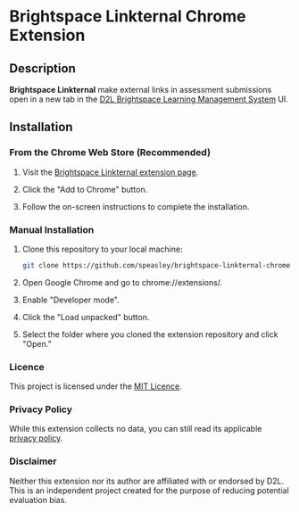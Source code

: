 # Brightspace Linkternal Chrome Extension

## Description
**Brightspace Linkternal** make external links in assessment submissions open in a new tab in the [D2L Brightspace Learning Management System](https://www.d2l.com/brightspace/) UI.

## Installation

### From the Chrome Web Store (Recommended)

1. Visit the [Brightspace Linkternal extension page](https://chromewebstore.google.com/detail/brightspace-linkternal/ablemfljefkdoggemeahgpmidpeneeaj?hl=en).

2. Click the "Add to Chrome" button.

3. Follow the on-screen instructions to complete the installation.

### Manual Installation

1. Clone this repository to your local machine:

   ```bash
   git clone https://github.com/speasley/brightspace-linkternal-chrome.git
   ```

2. Open Google Chrome and go to chrome://extensions/.

3. Enable "Developer mode".

4. Click the "Load unpacked" button.

5. Select the folder where you cloned the extension repository and click "Open."

### Licence

This project is licensed under the [MIT Licence](http://opensource.org/licenses/MIT).

### Privacy Policy

While this extension collects no data, you can still read its applicable [privacy policy](./PRIVACY.md).

### Disclaimer

Neither this extension nor its author are affiliated with or endorsed by D2L. This is an independent project created for the purpose of reducing potential evaluation bias.
